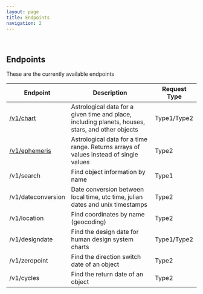 ```yaml
---
layout: page
title: Endpoints
navigation: 2
---
```


<style>
	.inner a {
		color: royalblue;
		font-weight: bold;
	}
</style>

<br>

## Endpoints

These are the currently available endpoints

| Endpoint | Description | Request Type
|---|---|---|
| [/v1/chart](/astrologico/chart.html) | Astrological data for a given time and place, including planets, houses, stars, and other objects | Type1/Type2 |
| [/v1/ephemeris](/astrologico/ephemeris.html) |  Astrological data for a time range. Returns arrays of values instead of single values | Type2 |
| /v1/search | Find object information by name | Type1 |
| /v1/dateconversion | Date conversion between local time, utc time, julian dates and unix timestamps | Type2 |
| /v1/location | Find coordinates by name (geocoding) | Type2 |
| /v1/designdate | Find the design date for human design system charts | Type1/Type2 |
| /v1/zeropoint | Find the direction switch date of an object | Type2 |
| /v1/cycles | Find the return date of an object | Type2 |

<br><br><br>
